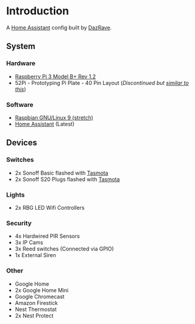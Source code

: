 # Introduction
A [Home Assistant](https://www.home-assistant.io/) config built by [DazRave](https://github.com/dazrave).

## System
### Hardware
- [Raspberry Pi 3 Model B+ Rev 1.2](https://www.raspberrypi.org/products/raspberry-pi-3-model-b-plus/)
- 52Pi - Prototyping Pi Plate - 40 Pin Layout (_Discontinued but [similar to this](https://www.modmypi.com/raspberry-pi/prototyping-and-breakout-boards/prototyping-boards-1027/modmypi-proto-plate)_)

### Software
- [Raspbian GNU/Linux 9 (stretch)](https://www.raspberrypi.org/downloads/raspbian/) 
- [Home Assistant](https://www.home-assistant.io/) (Latest)

## Devices
### Switches
- 2x Sonoff Basic flashed with [Tasmota](https://github.com/arendst/Sonoff-Tasmota)
- 2x Sonoff S20 Plugs flashed with [Tasmota](https://github.com/arendst/Sonoff-Tasmota)

### Lights
- 2x RBG LED Wifi Controllers

### Security
- 4x Hardwired PIR Sensors
- 3x IP Cams
- 3x Reed switches (Connected via GPIO)
- 1x External Siren

### Other
- Google Home
- 2x Google Home Mini
- Google Chromecast
- Amazon Firestick
- Nest Thermostat
- 2x Nest Protect
